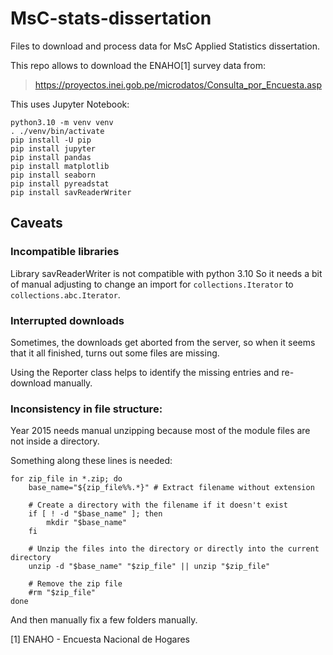 # MsC-stats-dissertation

Files to download and process data for MsC Applied Statistics dissertation.

This repo allows to download the ENAHO[1] survey data from:

> https://proyectos.inei.gob.pe/microdatos/Consulta_por_Encuesta.asp


This uses Jupyter Notebook:

```
python3.10 -m venv venv 
. ./venv/bin/activate
pip install -U pip
pip install jupyter
pip install pandas
pip install matplotlib
pip install seaborn
pip install pyreadstat
pip install savReaderWriter

```


## Caveats

### Incompatible libraries

Library savReaderWriter is not compatible with python 3.10
So it needs a bit of manual adjusting to change an import
for `collections.Iterator` to `collections.abc.Iterator`.

### Interrupted downloads

Sometimes, the downloads get aborted from the server, so when
it seems that it all finished, turns out some files are missing.

Using the Reporter class helps to identify the missing entries and
re-download manually.


### Inconsistency in file structure:

Year 2015 needs manual unzipping because most of the module
files are not inside a directory.

Something along these lines is needed:

```
for zip_file in *.zip; do
    base_name="${zip_file%%.*}" # Extract filename without extension

    # Create a directory with the filename if it doesn't exist
    if [ ! -d "$base_name" ]; then
        mkdir "$base_name"
    fi

    # Unzip the files into the directory or directly into the current directory
    unzip -d "$base_name" "$zip_file" || unzip "$zip_file"

    # Remove the zip file
    #rm "$zip_file"
done
```

And then manually fix a few folders manually.


[1] ENAHO - Encuesta Nacional de Hogares
